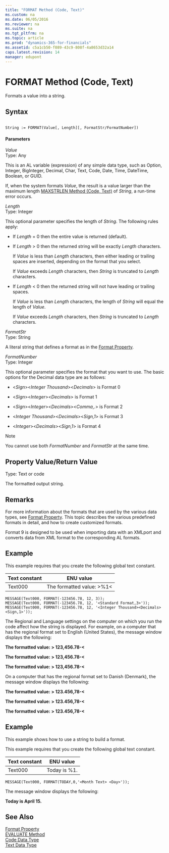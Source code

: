 ```yaml
---
title: "FORMAT Method (Code, Text)"
ms.custom: na
ms.date: 06/05/2016
ms.reviewer: na
ms.suite: na
ms.tgt_pltfrm: na
ms.topic: article
ms.prod: "dynamics-365-for-financials"
ms.assetid: c5a1cb50-f089-43c9-808f-4a8653d32a14
caps.latest.revision: 14
manager: edupont
---
```

# FORMAT Method (Code, Text)
Formats a value into a string.  

## Syntax  

```  

String := FORMAT(Value[, Length][, FormatStr/FormatNumber])  
```  

#### Parameters  
 *Value*  
 Type: Any  

 This is an AL variable \(expression\) of any simple data type, such as Option, Integer, BigInteger, Decimal, Char, Text, Code, Date, Time, DateTime, Boolean, or GUID.  

 If, when the system formats *Value*, the result is a value larger than the maximum length [MAXSTRLEN Method \(Code, Text\)](devenv-MAXSTRLEN-Method-Code-Text.md) of *String*, a run-time error occurs.  

 *Length*  
 Type: Integer  

 This optional parameter specifies the length of *String*. The following rules apply:  

-   If *Length* = 0 then the entire value is returned \(default\).  

-   If *Length* > 0 then the returned string will be exactly *Length* characters.  

     If *Value* is less than *Length* characters, then either leading or trailing spaces are inserted, depending on the format that you select.  

     If *Value* exceeds *Length* characters, then *String* is truncated to *Length* characters.  

-   If *Length* \< 0 then the returned string will not have leading or trailing spaces.  

     If *Value* is less than *Length* characters, the length of *String* will equal the length of *Value*.  

     If *Value* exceeds *Length* characters, then *String* is truncated to *Length* characters.  

 *FormatStr*  
 Type: String  

 A literal string that defines a format as in the [Format Property](../devenv-Format-Property.md).  

 *FormatNumber*  
 Type: Integer  

 This optional parameter specifies the format that you want to use. The basic options for the Decimal data type are as follows:  

-   \<*Sign*>\<*Integer Thousand*>\<*Decimals*> is Format 0  

-   \<*Sign*>\<*Integer*>\<*Decimals*> is Format 1  

-   \<*Sign*>\<*Integer*>\<*Decimals*>\<*Comma*,.> is Format 2  

-   \<*Integer Thousand*>\<*Decimals*>\<*Sign,1*> is Format 3  

-   \<*Integer*>\<*Decimals*>\<*Sign,1*> is Format 4  

> [!NOTE]  
>  You cannot use both *FormatNumber* and *FormatStr* at the same time.  

## Property Value/Return Value  
 Type: Text or code  

 The formatted output string.  

## Remarks  
 For more information about the formats that are used by the various data types, see [Format Property](../devenv-Format-Property.md). This topic describes the various predefined formats in detail, and how to create customized formats.  

 Format 9 is designed to be used when importing data with an XMLport and converts data from XML format to the corresponding AL formats.  

## Example  
 This example requires that you create the following global text constant.  

|Text constant|ENU value|  
|-------------------|---------------|  
|Text000|The formatted value: >%1\<|  

```  
MESSAGE(Text000, FORMAT(-123456.78, 12, 3));  
MESSAGE(Text000, FORMAT(-123456.78, 12, '<Standard Format,3>'));  
MESSAGE(Text000, FORMAT(-123456.78, 12, '<Integer Thousand><Decimals><Sign,1>'));  

```  

 The Regional and Language settings on the computer on which you run the code affect how the string is displayed. For example, on a computer that has the regional format set to English \(United States\), the message window displays the following:  

 **The formatted value: > 123,456.78-\<**  

 **The formatted value: > 123,456.78-\<**  

 **The formatted value: > 123,456.78-\<**  

 On a computer that has the regional format set to Danish \(Denmark\), the message window displays the following:  

 **The formatted value: > 123.456,78-\<**  

 **The formatted value: > 123.456,78-\<**  

 **The formatted value: > 123.456,78-\<**  

## Example  
 This example shows how to use a string to build a format.  

 This example requires that you create the following global text constant.  

|Text constant|ENU value|  
|-------------------|---------------|  
|Text000|Today is %1.|  

```  
MESSAGE(Text000, FORMAT(TODAY,0,'<Month Text> <Day>'));  
```  

 The message window displays the following:  

 **Today is April 15.**  

## See Also  
 [Format Property](../devenv-Format-Property.md)   
 [EVALUATE Method](devenv-EVALUATE-Method.md)   
 [Code Data Type](../datatypes/devenv-Code-Data-Type.md)   
 [Text Data Type](../datatypes/devenv-Text-Data-Type.md)
